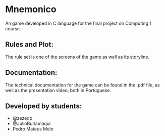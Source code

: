 # Mnemonico
An game developed in C language for the final project on Computing 1 course.

## Rules and Plot:
The rule set is one of the screens of the game as well as its storyline.

## Documentation:
The technical documentation for the game can be found in the .pdf file, as well as the presentation video, both in Portuguese.

## Developed by students:
+ @zezedp
+ @JulioBurlamaqui
+ Pedro Mateus Melo
